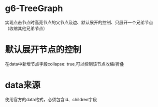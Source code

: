 # g6-TreeGraph
实现点击节点时高亮节点的父节点及边、默认展开的控制、只展开一个兄弟节点（收缩其他兄弟节点）
# 默认展开节点的控制
在data中新增节点字段collapse: true,可以控制该节点收缩/折叠 
# data来源
使用官方的data格式，必须包含id、children字段
